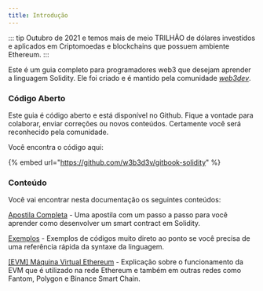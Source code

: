 ```yaml
---
title: Introdução
---
```

::: tip
  Outubro de 2021 e temos mais de meio TRILHÃO de dólares investidos e aplicados
  em Criptomoedas e blockchains que possuem ambiente Ethereum.
:::

Este é um guia completo para programadores web3 que desejam aprender a linguagem Solidity. Ele foi criado e é mantido pela comunidade [_web3dev_](https://www.web3dev.com.br).

### Código Aberto

Este guia é código aberto e está disponível no Github. Fique a vontade para colaborar, enviar correções ou novos conteúdos. Certamente você será reconhecido pela comunidade.

Você encontra o código aqui:

{% embed url="https://github.com/w3b3d3v/gitbook-solidity" %}

### Conteúdo

Você vai encontrar nesta documentação os seguintes conteúdos:

[Apostila Completa](broken-reference) - Uma apostila com um passo a passo para você aprender como desenvolver um smart contract em Solidity.

[Exemplos](exemplos/linguagem-v0.8.13/) - Exemplos de códigos muito direto ao ponto se você precisa de uma referência rápida da syntaxe da linguagem.

[\[EVM\] Máquina Virtual Ethereum](broken-reference) - Explicação sobre o funcionamento da EVM que é utilizado na rede Ethereum e também em outras redes como Fantom, Polygon e Binance Smart Chain.





